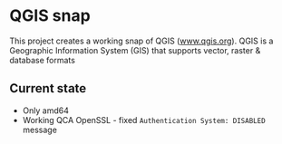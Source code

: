 # QGIS snap

This project creates a working snap of QGIS (www.qgis.org).
QGIS is a Geographic Information System (GIS) that supports vector, raster & database formats

## Current state
* Only amd64
* Working QCA OpenSSL - fixed `Authentication System: DISABLED` message 
